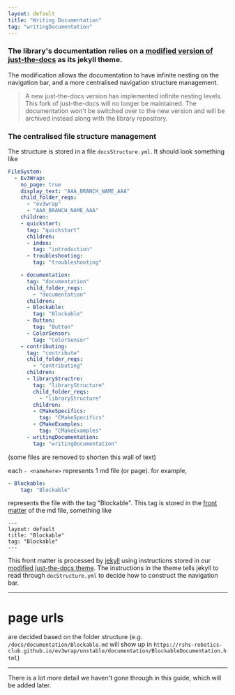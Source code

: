 ```yaml
---
layout: default
title: "Writing Documentation"
tag: "writingDocumentation"
---
```


### The library's documentation relies on a [modified version of just-the-docs](https://github.com/rshs-robotics-club/just-the-docs) as its jekyll theme.
The modification allows the documentation  to have infinite nesting on the navigation bar, and a more centralised navigation structure management.

> A new just-the-docs version has implemented infinite nesting levels. This fork of just-the-docs will no longer be maintained. The documentation won't be switched over to the new version and will be archived instead along with the library repository.

### The centralised file structure management
The structure is stored in a file `docsStructure.yml`.
It should look something like
```yml
FileSystem:
  - Ev3Wrap:
    no_page: true
    display_text: "AAA_BRANCH_NAME_AAA"
    child_folder_reqs:
      - "ev3wrap"
      - "AAA_BRANCH_NAME_AAA"
    children:
    - quickstart:
      tag: "quickstart"
      children:
      - index:
        tag: "introduction"
      - troubleshooting:
        tag: "troubleshooting"

    - documentation:
      tag: "documentation"
      child_folder_reqs:
        - "documentation"
      children:
      - Blockable:
        tag: "Blockable"
      - Button:
        tag: "Button"
      - ColorSensor:
        tag: "ColorSensor"
    - contributing:
      tag: "contribute"
      child_folder_reqs:
        - "contributing"
      children:
      - libraryStructre:
        tag: "libraryStructure"
        child_folder_reqs:
          - "libraryStructure"
        children:
        - CMakeSpecifics:
          tag: "CMakeSpecifics"
        - CMakeExamples:
          tag: "CMakeExamples"
      - writingDocumentation:
        tag: "writingDocumentation"
```
(some files are removed to shorten this wall of text)

each `- <namehere>` represents 1 md file (or page).
for example,
```yml  
- Blockable:
    tag: "Blockable"
``` 
represents the file with the tag "Blockable". This tag is stored in the [front matter](https://jekyllrb.com/docs/front-matter/) of the md file, something like
```
---
layout: default
title: "Blockable"
tag: "Blockable"
---
```
This front matter is processed by [jekyll](https://jekyllrb.com/) using instructions stored in our [modified just-the-docs theme](https://github.com/rshs-robotics-club/just-the-docs).
The instructions in the theme tells jekyll to read through `docStructure.yml` to decide how to construct the navigation bar.

---

# page urls
are decided based on the folder structure
(e.g. `/docs/documentation/Blockable.md` will show up in `https://rshs-robotics-club.github.io/ev3wrap/unstable/documentation/BlockableDocumentation.html`)

---
There is a lot more detail we haven't gone through in this guide, which will be added later.
